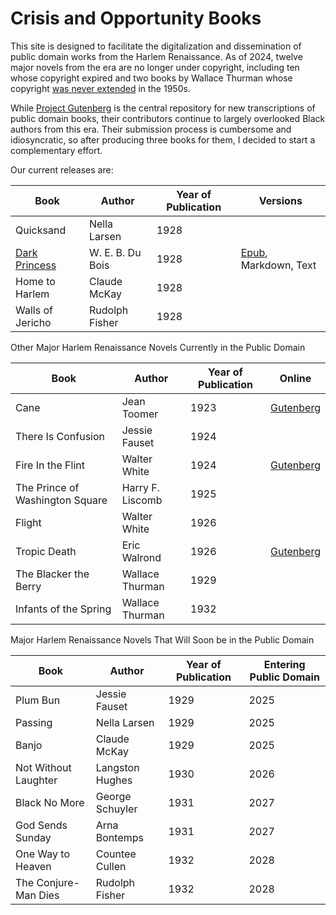 
# Crisis and Opportunity Books

This site is designed to facilitate the digitalization and dissemination of public domain works from the Harlem Renaissance. As of 2024, twelve major novels from the era are no longer under copyright, including ten whose copyright expired and two books by Wallace Thurman whose copyright [was never extended]( https://exhibits.stanford.edu/copyrightrenewals/catalog?exhibit_id=copyrightrenewals&search_field=search&q=Wallace+Thurman) in the 1950s. 

While [Project Gutenberg](http://gutenberg.org) is the central repository for new transcriptions of public domain books, their contributors continue to largely overlooked Black authors from this era. Their submission process is cumbersome and idiosyncratic, so after producing three books for them, I decided to start a complementary effort. 


Our current releases are:

| Book                          | Author            | Year of Publication | Versions |
|-------------------------------|-------------------|---------------------|------ |
| Quicksand                     | Nella Larsen      | 1928                |
| [Dark Princess](https://github.com/nealcaren/crisis-and-opportunity-books/tree/main/books/dark-princess)                 | W. E. B. Du Bois  | 1928                | [Epub](https://github.com/nealcaren/crisis-and-opportunity-books/raw/main/books/dark-princess/dark-princess.epub), Markdown, Text  
| Home to Harlem                | Claude McKay      | 1928                |
| Walls of Jericho              | Rudolph Fisher    | 1928                |

Other Major Harlem Renaissance Novels Currently in the Public Domain

| Book                          | Author            | Year of Publication | Online
|-------------------------------|-------------------|---------------------|---------------------|
| Cane                          | Jean Toomer       | 1923                | [Gutenberg](https://www.gutenberg.org/ebooks/60093) |
| There Is Confusion            | Jessie Fauset     | 1924                |
| Fire In the Flint             | Walter White      | 1924                | [Gutenberg](https://www.gutenberg.org/ebooks/69877) |
| The Prince of Washington Square | Harry F. Liscomb | 1925                |
| Flight                        | Walter White      | 1926                |
| Tropic Death                  | Eric Walrond      | 1926                | [Gutenberg](https://www.gutenberg.org/ebooks/71465) |
| The Blacker the Berry         | Wallace Thurman   | 1929                |
| Infants of the Spring         | Wallace Thurman   | 1932                |

Major Harlem Renaissance Novels That Will Soon be in the Public Domain

| Book                          | Author            | Year of Publication | Entering Public Domain |
|-------------------------------|-------------------|---------------------|---------------------|
| Plum Bun                      | Jessie Fauset     | 1929                | 2025 |
| Passing                       | Nella Larsen      | 1929                | 2025 |
| Banjo                         | Claude McKay      | 1929                | 2025 |
| Not Without Laughter          | Langston Hughes   | 1930                | 2026 |
| Black No More                 | George Schuyler   | 1931                | 2027 |
| God Sends Sunday              | Arna Bontemps     | 1931                | 2027 |
| One Way to Heaven             | Countee Cullen    | 1932                | 2028 |
| The Conjure-Man Dies          | Rudolph Fisher    | 1932                | 2028 |


